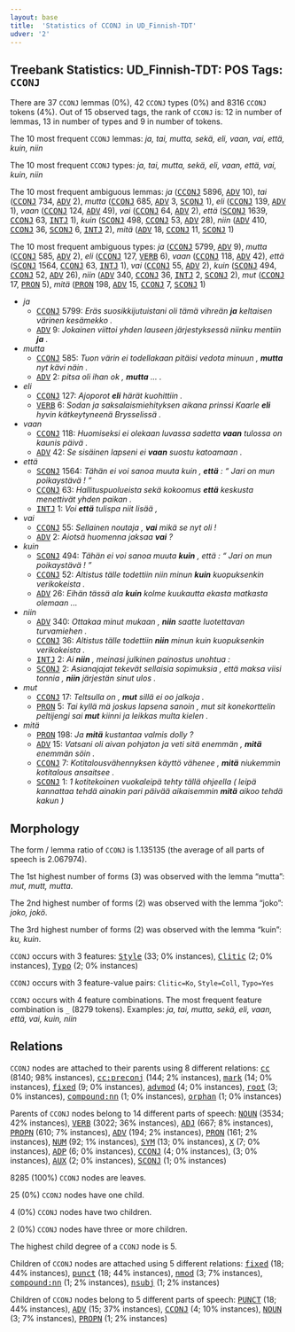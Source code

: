```yaml
---
layout: base
title:  'Statistics of CCONJ in UD_Finnish-TDT'
udver: '2'
---
```


## Treebank Statistics: UD_Finnish-TDT: POS Tags: `CCONJ`

There are 37 `CCONJ` lemmas (0%), 42 `CCONJ` types (0%) and 8316 `CCONJ` tokens (4%).
Out of 15 observed tags, the rank of `CCONJ` is: 12 in number of lemmas, 13 in number of types and 9 in number of tokens.

The 10 most frequent `CCONJ` lemmas: <em>ja, tai, mutta, sekä, eli, vaan, vai, että, kuin, niin</em>

The 10 most frequent `CCONJ` types:  <em>ja, tai, mutta, sekä, eli, vaan, että, vai, kuin, niin</em>

The 10 most frequent ambiguous lemmas: <em>ja</em> (<tt><a href="fi_tdt-pos-CCONJ.html">CCONJ</a></tt> 5896, <tt><a href="fi_tdt-pos-ADV.html">ADV</a></tt> 10), <em>tai</em> (<tt><a href="fi_tdt-pos-CCONJ.html">CCONJ</a></tt> 734, <tt><a href="fi_tdt-pos-ADV.html">ADV</a></tt> 2), <em>mutta</em> (<tt><a href="fi_tdt-pos-CCONJ.html">CCONJ</a></tt> 685, <tt><a href="fi_tdt-pos-ADV.html">ADV</a></tt> 3, <tt><a href="fi_tdt-pos-SCONJ.html">SCONJ</a></tt> 1), <em>eli</em> (<tt><a href="fi_tdt-pos-CCONJ.html">CCONJ</a></tt> 139, <tt><a href="fi_tdt-pos-ADV.html">ADV</a></tt> 1), <em>vaan</em> (<tt><a href="fi_tdt-pos-CCONJ.html">CCONJ</a></tt> 124, <tt><a href="fi_tdt-pos-ADV.html">ADV</a></tt> 49), <em>vai</em> (<tt><a href="fi_tdt-pos-CCONJ.html">CCONJ</a></tt> 64, <tt><a href="fi_tdt-pos-ADV.html">ADV</a></tt> 2), <em>että</em> (<tt><a href="fi_tdt-pos-SCONJ.html">SCONJ</a></tt> 1639, <tt><a href="fi_tdt-pos-CCONJ.html">CCONJ</a></tt> 63, <tt><a href="fi_tdt-pos-INTJ.html">INTJ</a></tt> 1), <em>kuin</em> (<tt><a href="fi_tdt-pos-SCONJ.html">SCONJ</a></tt> 498, <tt><a href="fi_tdt-pos-CCONJ.html">CCONJ</a></tt> 53, <tt><a href="fi_tdt-pos-ADV.html">ADV</a></tt> 28), <em>niin</em> (<tt><a href="fi_tdt-pos-ADV.html">ADV</a></tt> 410, <tt><a href="fi_tdt-pos-CCONJ.html">CCONJ</a></tt> 36, <tt><a href="fi_tdt-pos-SCONJ.html">SCONJ</a></tt> 6, <tt><a href="fi_tdt-pos-INTJ.html">INTJ</a></tt> 2), <em>mitä</em> (<tt><a href="fi_tdt-pos-ADV.html">ADV</a></tt> 18, <tt><a href="fi_tdt-pos-CCONJ.html">CCONJ</a></tt> 11, <tt><a href="fi_tdt-pos-SCONJ.html">SCONJ</a></tt> 1)

The 10 most frequent ambiguous types:  <em>ja</em> (<tt><a href="fi_tdt-pos-CCONJ.html">CCONJ</a></tt> 5799, <tt><a href="fi_tdt-pos-ADV.html">ADV</a></tt> 9), <em>mutta</em> (<tt><a href="fi_tdt-pos-CCONJ.html">CCONJ</a></tt> 585, <tt><a href="fi_tdt-pos-ADV.html">ADV</a></tt> 2), <em>eli</em> (<tt><a href="fi_tdt-pos-CCONJ.html">CCONJ</a></tt> 127, <tt><a href="fi_tdt-pos-VERB.html">VERB</a></tt> 6), <em>vaan</em> (<tt><a href="fi_tdt-pos-CCONJ.html">CCONJ</a></tt> 118, <tt><a href="fi_tdt-pos-ADV.html">ADV</a></tt> 42), <em>että</em> (<tt><a href="fi_tdt-pos-SCONJ.html">SCONJ</a></tt> 1564, <tt><a href="fi_tdt-pos-CCONJ.html">CCONJ</a></tt> 63, <tt><a href="fi_tdt-pos-INTJ.html">INTJ</a></tt> 1), <em>vai</em> (<tt><a href="fi_tdt-pos-CCONJ.html">CCONJ</a></tt> 55, <tt><a href="fi_tdt-pos-ADV.html">ADV</a></tt> 2), <em>kuin</em> (<tt><a href="fi_tdt-pos-SCONJ.html">SCONJ</a></tt> 494, <tt><a href="fi_tdt-pos-CCONJ.html">CCONJ</a></tt> 52, <tt><a href="fi_tdt-pos-ADV.html">ADV</a></tt> 26), <em>niin</em> (<tt><a href="fi_tdt-pos-ADV.html">ADV</a></tt> 340, <tt><a href="fi_tdt-pos-CCONJ.html">CCONJ</a></tt> 36, <tt><a href="fi_tdt-pos-INTJ.html">INTJ</a></tt> 2, <tt><a href="fi_tdt-pos-SCONJ.html">SCONJ</a></tt> 2), <em>mut</em> (<tt><a href="fi_tdt-pos-CCONJ.html">CCONJ</a></tt> 17, <tt><a href="fi_tdt-pos-PRON.html">PRON</a></tt> 5), <em>mitä</em> (<tt><a href="fi_tdt-pos-PRON.html">PRON</a></tt> 198, <tt><a href="fi_tdt-pos-ADV.html">ADV</a></tt> 15, <tt><a href="fi_tdt-pos-CCONJ.html">CCONJ</a></tt> 7, <tt><a href="fi_tdt-pos-SCONJ.html">SCONJ</a></tt> 1)


* <em>ja</em>
  * <tt><a href="fi_tdt-pos-CCONJ.html">CCONJ</a></tt> 5799: <em>Eräs suosikkijutuistani oli tämä vihreän <b>ja</b> keltaisen värinen kesämekko .</em>
  * <tt><a href="fi_tdt-pos-ADV.html">ADV</a></tt> 9: <em>Jokainen viittoi yhden lauseen järjestyksessä niinku mentiin <b>ja</b> .</em>
* <em>mutta</em>
  * <tt><a href="fi_tdt-pos-CCONJ.html">CCONJ</a></tt> 585: <em>Tuon värin ei todellakaan pitäisi vedota minuun , <b>mutta</b> nyt kävi näin .</em>
  * <tt><a href="fi_tdt-pos-ADV.html">ADV</a></tt> 2: <em>pitsa oli ihan ok , <b>mutta</b> ... .</em>
* <em>eli</em>
  * <tt><a href="fi_tdt-pos-CCONJ.html">CCONJ</a></tt> 127: <em>Ajoporot <b>eli</b> härät kuohittiin .</em>
  * <tt><a href="fi_tdt-pos-VERB.html">VERB</a></tt> 6: <em>Sodan ja saksalaismiehityksen aikana prinssi Kaarle <b>eli</b> hyvin kätkeytyneenä Brysselissä .</em>
* <em>vaan</em>
  * <tt><a href="fi_tdt-pos-CCONJ.html">CCONJ</a></tt> 118: <em>Huomiseksi ei olekaan luvassa sadetta <b>vaan</b> tulossa on kaunis päivä .</em>
  * <tt><a href="fi_tdt-pos-ADV.html">ADV</a></tt> 42: <em>Se sisäinen lapseni ei <b>vaan</b> suostu katoamaan .</em>
* <em>että</em>
  * <tt><a href="fi_tdt-pos-SCONJ.html">SCONJ</a></tt> 1564: <em>Tähän ei voi sanoa muuta kuin , <b>että</b> : “ Jari on mun poikaystävä ! ”</em>
  * <tt><a href="fi_tdt-pos-CCONJ.html">CCONJ</a></tt> 63: <em>Hallituspuolueista sekä kokoomus <b>että</b> keskusta menettivät yhden paikan .</em>
  * <tt><a href="fi_tdt-pos-INTJ.html">INTJ</a></tt> 1: <em>Voi <b>että</b> tulispa niit lisää ,</em>
* <em>vai</em>
  * <tt><a href="fi_tdt-pos-CCONJ.html">CCONJ</a></tt> 55: <em>Sellainen noutaja , <b>vai</b> mikä se nyt oli !</em>
  * <tt><a href="fi_tdt-pos-ADV.html">ADV</a></tt> 2: <em>Aiotsä huomenna jaksaa <b>vai</b> ?</em>
* <em>kuin</em>
  * <tt><a href="fi_tdt-pos-SCONJ.html">SCONJ</a></tt> 494: <em>Tähän ei voi sanoa muuta <b>kuin</b> , että : “ Jari on mun poikaystävä ! ”</em>
  * <tt><a href="fi_tdt-pos-CCONJ.html">CCONJ</a></tt> 52: <em>Altistus tälle todettiin niin minun <b>kuin</b> kuopuksenkin verikokeista .</em>
  * <tt><a href="fi_tdt-pos-ADV.html">ADV</a></tt> 26: <em>Eihän tässä ala <b>kuin</b> kolme kuukautta ekasta matkasta olemaan ...</em>
* <em>niin</em>
  * <tt><a href="fi_tdt-pos-ADV.html">ADV</a></tt> 340: <em>Ottakaa minut mukaan , <b>niin</b> saatte luotettavan turvamiehen .</em>
  * <tt><a href="fi_tdt-pos-CCONJ.html">CCONJ</a></tt> 36: <em>Altistus tälle todettiin <b>niin</b> minun kuin kuopuksenkin verikokeista .</em>
  * <tt><a href="fi_tdt-pos-INTJ.html">INTJ</a></tt> 2: <em>Ai <b>niin</b> , meinasi julkinen painostus unohtua :</em>
  * <tt><a href="fi_tdt-pos-SCONJ.html">SCONJ</a></tt> 2: <em>Asianajajat tekevät sellaisia sopimuksia , että maksa viisi tonnia , <b>niin</b> järjestän sinut ulos .</em>
* <em>mut</em>
  * <tt><a href="fi_tdt-pos-CCONJ.html">CCONJ</a></tt> 17: <em>Teltsulla on , <b>mut</b> sillä ei oo jalkoja .</em>
  * <tt><a href="fi_tdt-pos-PRON.html">PRON</a></tt> 5: <em>Tai kyllä mä joskus lapsena sanoin , mut sit konekorttelin peltijengi sai <b>mut</b> kiinni ja leikkas multa kielen .</em>
* <em>mitä</em>
  * <tt><a href="fi_tdt-pos-PRON.html">PRON</a></tt> 198: <em>Ja <b>mitä</b> kustantaa valmis dolly ?</em>
  * <tt><a href="fi_tdt-pos-ADV.html">ADV</a></tt> 15: <em>Vatsani oli aivan pohjaton ja veti sitä enemmän , <b>mitä</b> enemmän söin .</em>
  * <tt><a href="fi_tdt-pos-CCONJ.html">CCONJ</a></tt> 7: <em>Kotitalousvähennyksen käyttö vähenee , <b>mitä</b> niukemmin kotitalous ansaitsee .</em>
  * <tt><a href="fi_tdt-pos-SCONJ.html">SCONJ</a></tt> 1: <em>1 kotitekoinen vuokaleipä tehty tällä ohjeella ( leipä kannattaa tehdä ainakin pari päivää aikaisemmin <b>mitä</b> aikoo tehdä kakun )</em>

## Morphology

The form / lemma ratio of `CCONJ` is 1.135135 (the average of all parts of speech is 2.067974).

The 1st highest number of forms (3) was observed with the lemma “mutta”: <em>mut, mutt, mutta</em>.

The 2nd highest number of forms (2) was observed with the lemma “joko”: <em>joko, jokö</em>.

The 3rd highest number of forms (2) was observed with the lemma “kuin”: <em>ku, kuin</em>.

`CCONJ` occurs with 3 features: <tt><a href="fi_tdt-feat-Style.html">Style</a></tt> (33; 0% instances), <tt><a href="fi_tdt-feat-Clitic.html">Clitic</a></tt> (2; 0% instances), <tt><a href="fi_tdt-feat-Typo.html">Typo</a></tt> (2; 0% instances)

`CCONJ` occurs with 3 feature-value pairs: `Clitic=Ko`, `Style=Coll`, `Typo=Yes`

`CCONJ` occurs with 4 feature combinations.
The most frequent feature combination is `_` (8279 tokens).
Examples: <em>ja, tai, mutta, sekä, eli, vaan, että, vai, kuin, niin</em>


## Relations

`CCONJ` nodes are attached to their parents using 8 different relations: <tt><a href="fi_tdt-dep-cc.html">cc</a></tt> (8140; 98% instances), <tt><a href="fi_tdt-dep-cc-preconj.html">cc:preconj</a></tt> (144; 2% instances), <tt><a href="fi_tdt-dep-mark.html">mark</a></tt> (14; 0% instances), <tt><a href="fi_tdt-dep-fixed.html">fixed</a></tt> (9; 0% instances), <tt><a href="fi_tdt-dep-advmod.html">advmod</a></tt> (4; 0% instances), <tt><a href="fi_tdt-dep-root.html">root</a></tt> (3; 0% instances), <tt><a href="fi_tdt-dep-compound-nn.html">compound:nn</a></tt> (1; 0% instances), <tt><a href="fi_tdt-dep-orphan.html">orphan</a></tt> (1; 0% instances)

Parents of `CCONJ` nodes belong to 14 different parts of speech: <tt><a href="fi_tdt-pos-NOUN.html">NOUN</a></tt> (3534; 42% instances), <tt><a href="fi_tdt-pos-VERB.html">VERB</a></tt> (3022; 36% instances), <tt><a href="fi_tdt-pos-ADJ.html">ADJ</a></tt> (667; 8% instances), <tt><a href="fi_tdt-pos-PROPN.html">PROPN</a></tt> (610; 7% instances), <tt><a href="fi_tdt-pos-ADV.html">ADV</a></tt> (194; 2% instances), <tt><a href="fi_tdt-pos-PRON.html">PRON</a></tt> (161; 2% instances), <tt><a href="fi_tdt-pos-NUM.html">NUM</a></tt> (92; 1% instances), <tt><a href="fi_tdt-pos-SYM.html">SYM</a></tt> (13; 0% instances), <tt><a href="fi_tdt-pos-X.html">X</a></tt> (7; 0% instances), <tt><a href="fi_tdt-pos-ADP.html">ADP</a></tt> (6; 0% instances), <tt><a href="fi_tdt-pos-CCONJ.html">CCONJ</a></tt> (4; 0% instances),  (3; 0% instances), <tt><a href="fi_tdt-pos-AUX.html">AUX</a></tt> (2; 0% instances), <tt><a href="fi_tdt-pos-SCONJ.html">SCONJ</a></tt> (1; 0% instances)

8285 (100%) `CCONJ` nodes are leaves.

25 (0%) `CCONJ` nodes have one child.

4 (0%) `CCONJ` nodes have two children.

2 (0%) `CCONJ` nodes have three or more children.

The highest child degree of a `CCONJ` node is 5.

Children of `CCONJ` nodes are attached using 5 different relations: <tt><a href="fi_tdt-dep-fixed.html">fixed</a></tt> (18; 44% instances), <tt><a href="fi_tdt-dep-punct.html">punct</a></tt> (18; 44% instances), <tt><a href="fi_tdt-dep-nmod.html">nmod</a></tt> (3; 7% instances), <tt><a href="fi_tdt-dep-compound-nn.html">compound:nn</a></tt> (1; 2% instances), <tt><a href="fi_tdt-dep-nsubj.html">nsubj</a></tt> (1; 2% instances)

Children of `CCONJ` nodes belong to 5 different parts of speech: <tt><a href="fi_tdt-pos-PUNCT.html">PUNCT</a></tt> (18; 44% instances), <tt><a href="fi_tdt-pos-ADV.html">ADV</a></tt> (15; 37% instances), <tt><a href="fi_tdt-pos-CCONJ.html">CCONJ</a></tt> (4; 10% instances), <tt><a href="fi_tdt-pos-NOUN.html">NOUN</a></tt> (3; 7% instances), <tt><a href="fi_tdt-pos-PROPN.html">PROPN</a></tt> (1; 2% instances)

